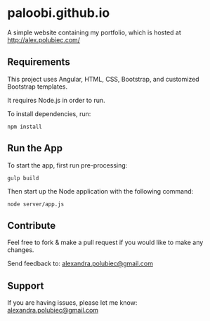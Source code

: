 paloobi.github.io
=================

A simple website containing my portfolio, which is hosted at http://alex.polubiec.com/

Requirements
------------

This project uses Angular, HTML, CSS, Bootstrap, and customized Bootstrap templates.

It requires Node.js in order to run.

To install dependencies, run:

  `npm install`

Run the App
-----------

To start the app, first run pre-processing:

  `gulp build`

Then start up the Node application with the following command:

  `node server/app.js`


Contribute
----------

Feel free to fork & make a pull request if you would like to make any changes.

Send feedback to: alexandra.polubiec@gmail.com

Support
-------

If you are having issues, please let me know: alexandra.polubiec@gmail.com
